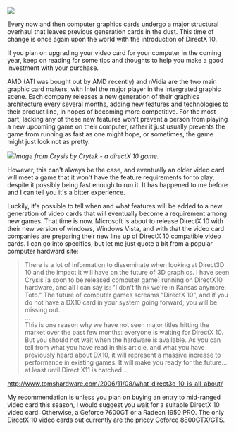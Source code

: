 [![](http://www.theinquirer.net/images/articles/leadgs1.jpg)](http://www.theinquirer.net/images/articles/leadgs1.jpg)  
  
Every now and then computer graphics cards undergo a major structural overhaul that leaves previous generation cards in the dust. This time of change is once again upon the world with the introduction of DirectX 10.  
  
If you plan on upgrading your video card for your computer in the coming year, keep on reading for some tips and thoughts to help you make a good investment with your purchase.  
  
AMD (ATI was bought out by AMD recently) and nVidia are the two main graphic card makers, with Intel the major player in the intergrated graphic scene. Each company releases a new generation of their graphics architecture every several months, adding new features and technologies to their product line, in hopes of becoming more competitive. For the most part, lacking any of these new features won't prevent a person from playing a new upcoming game on their computer, rather it just usually prevents the game from running as fast as one might hope, or sometimes, the game might just look not as pretty.   
 

  
[![](http://bp2.blogger.com/_kfv2ADnjgQg/RXzzDL6Qn5I/AAAAAAAAAAU/W0NyuJ7DuU8/s400/crysis.jpg)](http://bp2.blogger.com/_kfv2ADnjgQg/RXzzDL6Qn5I/AAAAAAAAAAU/W0NyuJ7DuU8/s1600-h/crysis.jpg)*Image from Crysis by Crytek - a directX 10 game.*  
  
However, this can't always be the case, and eventually an older video card will meet a game that it won't have the feature requirements for to play, despite it possibly being fast enough to run it. It has happened to me before and I can tell you it's a bitter experience.  
  
Luckily, it's possible to tell when and what features will be added to a new generation of video cards that will eventually become a requirement among new games. That time is now. Microsoft is about to release DirectX 10 with their new version of windows, Windows Vista, and with that the video card companies are preparing their new line up of DirectX 10 compatible video cards. I can go into specifics, but let me just quote a bit from a popular computer hardward site:  


  
 

  
  

>   
> There is a lot of information to disseminate when looking at Direct3D 10 and the impact it will have on the future of 3D graphics. I have seen Crysis [a soon to be released computer game] running on DirectX10 hardware, and all I can say is: "I don't think we're in Kansas anymore, Toto." The future of computer games screams "DirectX 10", and if you do not have a DX10 card in your system going forward, you will be missing out.  
> ...  
> This is one reason why we have not seen major titles hitting the market over the past few months: everyone is waiting for DirectX 10. But you should not wait when the hardware is available. As you can tell from what you have read in this article, and what you have previously heard about DX10, it will represent a massive increase to performance in existing games. It will make you ready for the future... at least until Direct X11 is hatched...
> 
> 

  
<http://www.tomshardware.com/2006/11/08/what_direct3d_10_is_all_about/>  
  
My recommendation is unless you plan on buying an entry to mid-ranged video card this season, I would suggest you wait for a suitable DirectX 10 video card. Otherwise, a Geforce 7600GT or a Radeon 1950 PRO. The only DirectX 10 video cards out currently are the pricey Geforce 8800GTX/GTS.